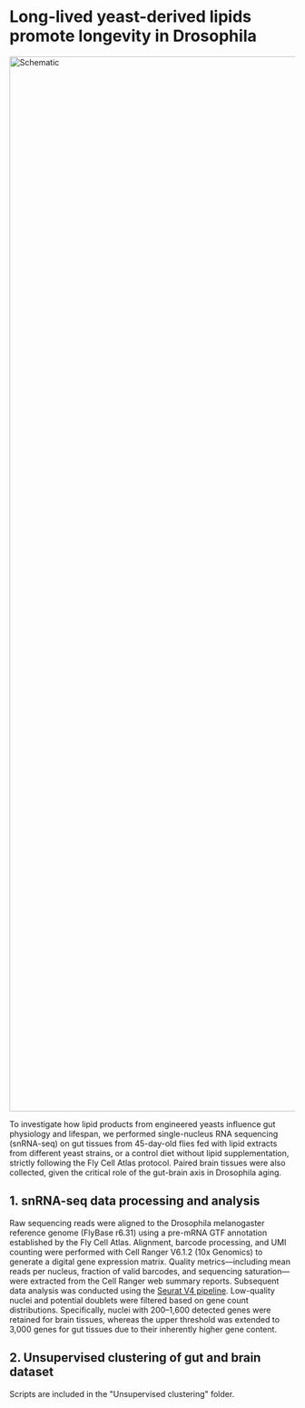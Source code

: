 # Long-lived yeast-derived lipids promote longevity in Drosophila

<img width="1857" alt="Schematic" src="https://github.com/user-attachments/assets/debb5ca8-ab86-4c2e-9a35-36b8ca2f2f75" />

To investigate how lipid products from engineered yeasts influence gut physiology and lifespan, we performed single-nucleus RNA sequencing (snRNA-seq) on gut tissues from 45-day-old flies fed with lipid extracts from different yeast strains, or a control diet without lipid supplementation, strictly following the Fly Cell Atlas protocol. Paired brain tissues were also collected, given the critical role of the gut-brain axis in Drosophila aging.

## 1. snRNA-seq data processing and analysis

Raw sequencing reads were aligned to the Drosophila melanogaster reference genome (FlyBase r6.31) using a pre-mRNA GTF annotation established by the Fly Cell Atlas. Alignment, barcode processing, and UMI counting were performed with Cell Ranger V6.1.2 (10x Genomics) to generate a digital gene expression matrix. Quality metrics—including mean reads per nucleus, fraction of valid barcodes, and sequencing saturation—were extracted from the Cell Ranger web summary reports. Subsequent data analysis was conducted using the [Seurat V4 pipeline](https://satijalab.org/seurat/articles/get_started.html). Low-quality nuclei and potential doublets were filtered based on gene count distributions. Specifically, nuclei with 200–1,600 detected genes were retained for brain tissues, whereas the upper threshold was extended to 3,000 genes for gut tissues due to their inherently higher gene content.

## 2. Unsupervised clustering of gut and brain dataset
Scripts are included in the "Unsupervised clustering" folder.



